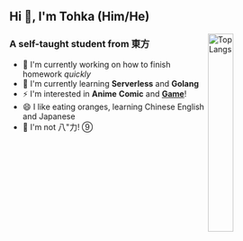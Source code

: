 ## Hi 👋, I'm Tohka (Him/He)

<img width="30%" align="right" alt="Top Langs" src="https://rs.miku39.cloudns.be/https://github-readme-stats.vercel.app/api/top-langs/?username=GLASS20&layout=compact&hide_border=true"/>

### A self-taught student from 東方

- 🔭 I'm currently working on how to finish homework *quickly*
- 🌱 I'm currently learning **Serverless** and **Golang**
- ⚡ I'm interested in **Anime** **Comic** and [**Game**](https://steamcommunity.com/id/C1all0/)!
- 😄 I like eating oranges, learning Chinese English and Japanese
- 🤔 I'm not 八"力! ⑨
